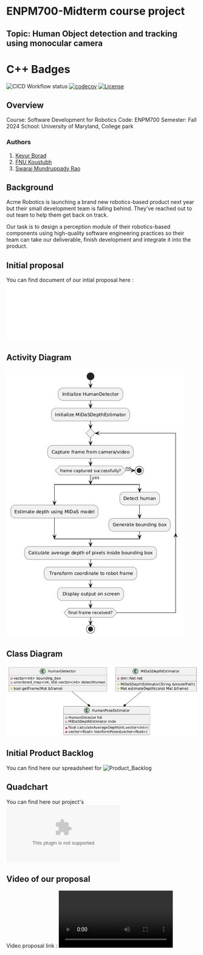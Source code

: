 # ENPM700-Midterm course project 

## Topic: Human Object detection and tracking using monocular camera

# C++ Badges
![CICD Workflow status](https://github.com/keyurborad5/enpm700_midterm_project/actions/workflows/run-unit-test-and-upload-codecov.yml/badge.svg) 
[![codecov](https://github.com/keyurborad5/enpm700_midterm_project/branch/main/graph/badge.svg)](https://codecov.io/gh/keyurborad5/enpm700_midterm_project) 
[![License](https://img.shields.io/badge/license-MIT-blue.svg)](LICENSE)


## Overview

Course: Software Development for Robotics
Code: ENPM700
Semester: Fall 2024
School: University of Maryland, College park

### Authors 
1) [Keyur Borad](https://github.com/keyurborad5) 
2) [FNU Koustubh](https://github.com/koustubh1012) 
3) [Swaraj Mundruppady Rao](https://github.com/SwarajMundruppadyRao)

## Background
Acme Robotics is launching a brand new robotics-based product next year but their small development team is falling behind. They’ve reached out to out team to help them get back on track.

Our task is to design a perception module of their robotics-based components using high-quality software engineering practices so their team can take our deliverable, finish development and integrate it into the product.

## Initial proposal
You can find document of our intial proposal here : ![Proposal_link](design/Phase0-Proposal.pdf)

## Activity Diagram
![Activity_Diagram](design/images/activity_diagram.jpeg)


## Class Diagram
![Class_Diagram](design/images/class_diagram.jpeg)


## Initial Product Backlog
You can find here our spreadsheet for ![Product_Backlog](https://docs.google.com/spreadsheets/d/1fh9gBtK0hcLDP9B47O9Ribjl_y3yS_IEFFMDYh72blE/edit?gid=0#gid=0)

## Quadchart
You can find here our project's ![Quadchart](design/QuadChart.pptx)


## Video of our proposal
Video proposal link : ![Group4](design/video_proposal_group4.mp4)
